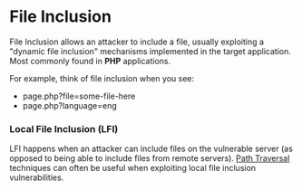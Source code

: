 # File Inclusion

File Inclusion allows an attacker to include a file, usually exploiting a "dynamic file inclusion" mechanisms implemented in the target application. Most commonly found in **PHP** applications.&#x20;

For example, think of file inclusion when you see:

* page.php?file=some-file-here
* page.php?language=eng

### Local File Inclusion (LFI)

LFI happens when an attacker can include files on the vulnerable server (as opposed to being able to include files from remote servers). [Path Traversal](path-traversal.md) techniques can often be useful when exploiting local file inclusion vulnerabilities.
